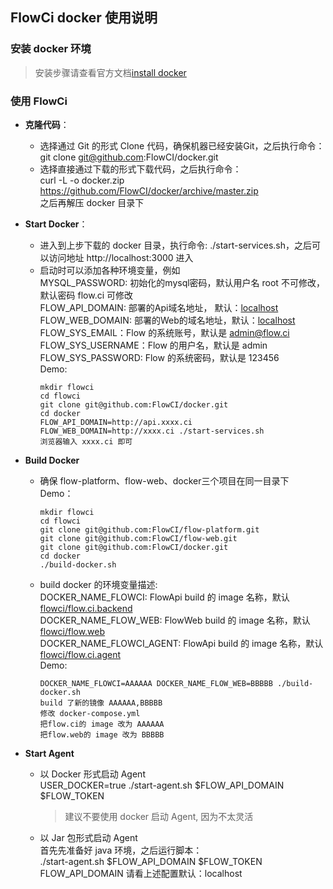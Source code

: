 ## FlowCi docker 使用说明
### 安装 docker 环境
>安装步骤请查看官方文档[install docker](https://github.com/docker/docker.github.io/edit/master/docker-for-mac/install.md)

### 使用 FlowCi

* **克隆代码**：
  - 选择通过 Git 的形式 Clone 代码，确保机器已经安装Git，之后执行命令： \
  	git clone git@github.com:FlowCI/docker.git
  - 选择直接通过下载的形式下载代码，之后执行命令： \
  	curl -L  -o docker.zip  https://github.com/FlowCI/docker/archive/master.zip \
  	之后再解压 docker 目录下
 
* **Start Docker**：
  - 进入到上步下载的 docker 目录，执行命令: ./start-services.sh，之后可以访问地址 http://localhost:3000 进入
  - 启动时可以添加各种环境变量，例如\
    MYSQL_PASSWORD: 初始化的mysql密码，默认用户名 root 不可修改，默认密码 flow.ci 可修改 \
    FLOW_API_DOMAIN: 部署的Api域名地址， 默认：[localhost]()   \
    FLOW_WEB_DOMAIN: 部署的Web的域名地址，默认：[localhost]()   \
    FLOW_SYS_EMAIL：Flow 的系统账号，默认是 admin@flow.ci \
    FLOW_SYS_USERNAME：Flow 的用户名，默认是 admin \
    FLOW_SYS_PASSWORD: Flow 的系统密码，默认是 123456 \
    Demo: 
  	```
  	mkdir flowci 
  	cd flowci 
  	git clone git@github.com:FlowCI/docker.git 
  	cd docker 
    FLOW_API_DOMAIN=http://api.xxxx.ci FLOW_WEB_DOMAIN=http://xxxx.ci ./start-services.sh 
    浏览器输入 xxxx.ci 即可
    ```
    
* **Build Docker**
  - 确保 flow-platform、flow-web、docker三个项目在同一目录下 \
    Demo：
    ```
    mkdir flowci 
    cd flowci 
    git clone git@github.com:FlowCI/flow-platform.git 
    git clone git@github.com:FlowCI/flow-web.git 
    git clone git@github.com:FlowCI/docker.git 
    cd docker 
    ./build-docker.sh
    ```
  - build docker 的环境变量描述: \
    DOCKER_NAME_FLOWCI: FlowApi build 的 image 名称，默认 [flowci/flow.ci.backend](https://hub.docker.com/r/flowci/flow.ci.backend/) \
    DOCKER_NAME_FLOW_WEB: FlowWeb build 的 image 名称，默认 [flowci/flow.web](https://hub.docker.com/r/flowci/flow.web/) \
    DOCKER_NAME_FLOWCI_AGENT: FlowApi build 的 image 名称，默认 [flowci/flow.ci.agent](https://hub.docker.com/r/flowci/flow.ci.agent/) \
    Demo: 
    ```
    DOCKER_NAME_FLOWCI=AAAAAA DOCKER_NAME_FLOW_WEB=BBBBB ./build-docker.sh  
    build 了新的镜像 AAAAAA,BBBBB 
    修改 docker-compose.yml 
    把flow.ci的 image 改为 AAAAAA
    把flow.web的 image 改为 BBBBB
    ```
    
* **Start Agent**
  - 以 Docker 形式启动 Agent \
  	USER_DOCKER=true ./start-agent.sh $FLOW_API_DOMAIN $FLOW_TOKEN
    >建议不要使用 docker 启动 Agent, 因为不太灵活
   
  - 以 Jar 包形式启动 Agent \
    首先先准备好 java 环境，之后运行脚本：\
    ./start-agent.sh $FLOW_API_DOMAIN $FLOW_TOKEN \
    FLOW_API_DOMAIN 请看上述配置默认：localhost